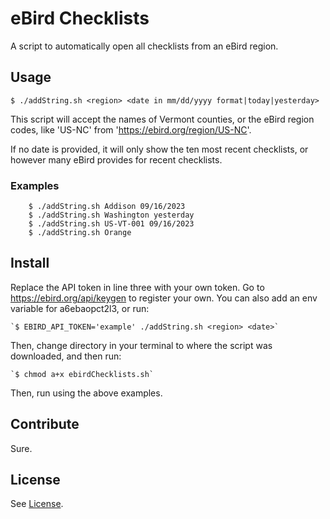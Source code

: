 # eBird Checklists

A script to automatically open all checklists from an eBird region.

## Usage

`$ ./addString.sh <region> <date in mm/dd/yyyy format|today|yesterday>`

This script will accept the names of Vermont counties, or the eBird
region codes, like 'US-NC' from 'https://ebird.org/region/US-NC'.

If no date is provided, it will only show the ten most recent
checklists, or however many eBird provides for recent checklists.

### Examples

```
    $ ./addString.sh Addison 09/16/2023
    $ ./addString.sh Washington yesterday
    $ ./addString.sh US-VT-001 09/16/2023
    $ ./addString.sh Orange
```

## Install

Replace the API token in line three with your own token.
Go to https://ebird.org/api/keygen to register your own.
You can also add an env variable for a6ebaopct2l3, or run:
    
    `$ EBIRD_API_TOKEN='example' ./addString.sh <region> <date>`

Then, change directory in your terminal to where the script
was downloaded, and then run:

    `$ chmod a+x ebirdChecklists.sh`

Then, run using the above examples.

## Contribute

Sure.

## License

See [License](LICENSE).